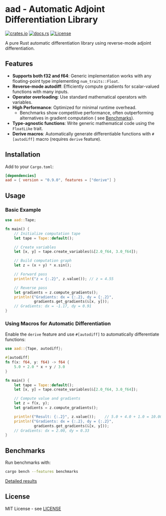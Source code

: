 # aad - Automatic Adjoint Differentiation Library

[![crates.io](https://img.shields.io/crates/v/aad.svg)](https://crates.io/crates/aad)
[![docs.rs](https://img.shields.io/docsrs/aad)](https://docs.rs/aad)
[![License](https://img.shields.io/badge/License-MIT-blue.svg)](https://opensource.org/licenses/MIT)

A pure Rust automatic differentiation library using reverse-mode adjoint differentiation.

## Features

- **Supports both f32 and f64**: Generic implementation works with any floating-point type implementing
  `num_traits::Float`.
- **Reverse-mode autodiff**: Efficiently compute gradients for scalar-valued functions with many inputs.
- **Operator overloading**: Use standard mathematical operators with variables.
- **High Performance**: Optimized for minimal runtime overhead.
    - Benchmarks show competitive performance, often outperforming alternatives in gradient computation (
      see [Benchmarks](#benchmarks)).
- **Type-agnostic functions**: Write generic mathematical code using the `FloatLike` trait.
- **Derive macros**: Automatically generate differentiable functions with `#[autodiff]` macro (requires `derive`
  feature).

## Installation

Add to your `Cargo.toml`:

```toml
[dependencies]
aad = { version = "0.9.0", features = ["derive"] }
```

## Usage

### Basic Example

```rust
use aad::Tape;

fn main() {
    // Initialize computation tape
    let tape = Tape::default();

    // Create variables
    let [x, y] = tape.create_variables(&[2.0_f64, 3.0_f64]);

    // Build computation graph
    let z = (x + y) * x.sin();

    // Forward pass
    println!("z = {:.2}", z.value()); // z = 4.55

    // Reverse pass
    let gradients = z.compute_gradients();
    println!("Gradients: dx = {:.2}, dy = {:.2}",
             gradients.get_gradients(&[x, y]));
    // Gradients: dx = -1.17, dy = 0.91
}
```

### Using Macros for Automatic Differentiation

Enable the `derive` feature and use `#[autodiff]` to automatically differentiate functions:

```rust
use aad::{Tape, autodiff};

#[autodiff]
fn f(x: f64, y: f64) -> f64 {
    5.0 + 2.0 * x + y / 3.0
}

fn main() {
    let tape = Tape::default();
    let [x, y] = tape.create_variables(&[2.0_f64, 3.0_f64]);

    // Compute value and gradients
    let z = f(x, y);
    let gradients = z.compute_gradients();

    println!("Result: {:.2}", z.value());    // 5.0 + 4.0 + 1.0 = 10.00
    println!("Gradients: dx = {:.2}, dy = {:.2}",
             gradients.get_gradients(&[x, y]));
    // Gradients: dx = 2.00, dy = 0.33
}
```

## Benchmarks

Run benchmarks with:

```bash
cargo bench --features benchmarks
```

[Detailed results](https://nakashima-hikaru.github.io/aad/reports/)

## License

MIT License - see [LICENSE](LICENSE)
